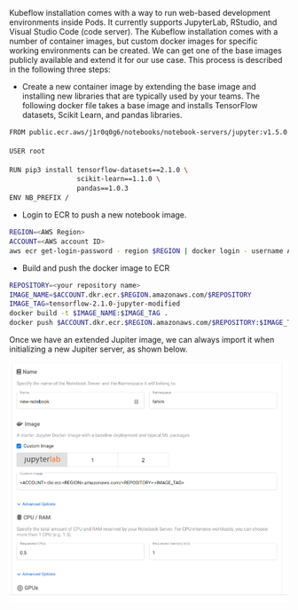 Kubeflow installation comes with a way to run web-based development environments inside Pods. It currently supports
 JupyterLab, RStudio, and Visual Studio Code (code server). The Kubeflow installation comes with a number of container
 images, but custom docker images for specific working environments can be created. We can get one of the base images
  publicly available and extend it for our use case. This process is described in the following three steps:

* Create a new container image by extending the base image and installing new libraries that are typically used by your
teams. The following docker file takes a base image and installs TensorFlow datasets, Scikit Learn, and pandas libraries.


```bash
FROM public.ecr.aws/j1r0q0g6/notebooks/notebook-servers/jupyter:v1.5.0

USER root

RUN pip3 install tensorflow-datasets==2.1.0 \
                 scikit-learn==1.1.0 \
                 pandas==1.0.3
ENV NB_PREFIX /
```

* Login to ECR to push a new notebook image.

```bash
REGION=<AWS Region>
ACCOUNT=<AWS account ID>
aws ecr get-login-password - region $REGION | docker login - username AWS - password-stdin $ACCOUNT.dkr.ecr.$REGION.amazonaws.com
```

* Build and push the docker image to ECR

```bash
REPOSITORY=<your repository name>
IMAGE_NAME=$ACCOUNT.dkr.ecr.$REGION.amazonaws.com/$REPOSITORY
IMAGE_TAG=tensorflow-2.1.0-jupyter-modified
docker build -t $IMAGE_NAME:$IMAGE_TAG .
docker push $ACCOUNT.dkr.ecr.$REGION.amazonaws.com/$REPOSITORY:$IMAGE_TAG
```

Once we have an extended Jupiter image, we can always import it when initializing a new Jupiter server, as shown below.

![ui](assets/notebook.png)
